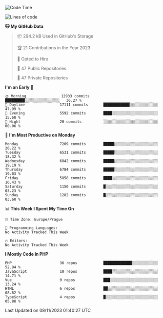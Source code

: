 <!--START_SECTION:waka-->
![Code Time](http://img.shields.io/badge/Code%20Time-1%2C583%20hrs%2058%20mins-blue)

![Lines of code](https://img.shields.io/badge/From%20Hello%20World%20I%27ve%20Written-11.5%20million%20lines%20of%20code-blue)

**🐱 My GitHub Data** 

> 📦 294.2 kB Used in GitHub's Storage 
 > 
> 🏆 21 Contributions in the Year 2023
 > 
> 💼 Opted to Hire
 > 
> 📜 47 Public Repositories 
 > 
> 🔑 47 Private Repositories 
 > 
**I'm an Early 🐤** 

```text
🌞 Morning                12933 commits       █████████░░░░░░░░░░░░░░░░   36.27 % 
🌆 Daytime                17111 commits       ████████████░░░░░░░░░░░░░   47.99 % 
🌃 Evening                5592 commits        ████░░░░░░░░░░░░░░░░░░░░░   15.68 % 
🌙 Night                  20 commits          ░░░░░░░░░░░░░░░░░░░░░░░░░   00.06 % 
```
📅 **I'm Most Productive on Monday** 

```text
Monday                   7209 commits        █████░░░░░░░░░░░░░░░░░░░░   20.22 % 
Tuesday                  6531 commits        █████░░░░░░░░░░░░░░░░░░░░   18.32 % 
Wednesday                6842 commits        █████░░░░░░░░░░░░░░░░░░░░   19.19 % 
Thursday                 6784 commits        █████░░░░░░░░░░░░░░░░░░░░   19.03 % 
Friday                   5858 commits        ████░░░░░░░░░░░░░░░░░░░░░   16.43 % 
Saturday                 1150 commits        █░░░░░░░░░░░░░░░░░░░░░░░░   03.23 % 
Sunday                   1282 commits        █░░░░░░░░░░░░░░░░░░░░░░░░   03.60 % 
```


📊 **This Week I Spent My Time On** 

```text
🕑︎ Time Zone: Europe/Prague

💬 Programming Languages: 
No Activity Tracked This Week

🔥 Editors: 
No Activity Tracked This Week
```

**I Mostly Code in PHP** 

```text
PHP                      36 repos            █████████████░░░░░░░░░░░░   52.94 % 
JavaScript               10 repos            ████░░░░░░░░░░░░░░░░░░░░░   14.71 % 
Vue                      9 repos             ███░░░░░░░░░░░░░░░░░░░░░░   13.24 % 
HTML                     6 repos             ██░░░░░░░░░░░░░░░░░░░░░░░   08.82 % 
TypeScript               4 repos             █░░░░░░░░░░░░░░░░░░░░░░░░   05.88 % 
```




 Last Updated on 08/11/2023 01:40:27 UTC
<!--END_SECTION:waka-->
<!--
**AlexKratky/AlexKratky** is a ✨ _special_ ✨ repository because its `README.md` (this file) appears on your GitHub profile.

Here are some ideas to get you started:

- 🔭 I’m currently working on ...
- 🌱 I’m currently learning ...
- 👯 I’m looking to collaborate on ...
- 🤔 I’m looking for help with ...
- 💬 Ask me about ...
- 📫 How to reach me: ...
- 😄 Pronouns: ...
- ⚡ Fun fact: ...
-->

